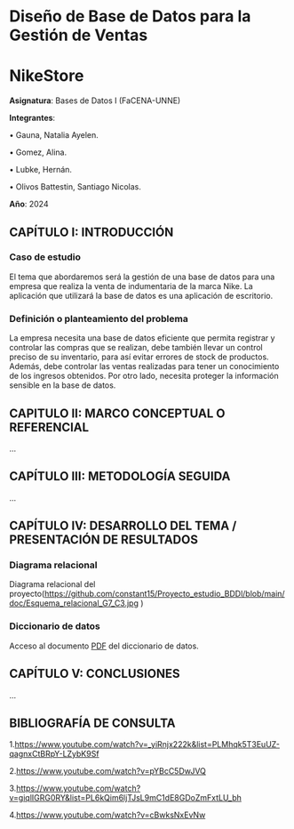 # Diseño de Base de Datos para la Gestión de Ventas


# NikeStore

**Asignatura**: Bases de Datos I (FaCENA-UNNE)

**Integrantes**:

•	Gauna, Natalia Ayelen.

•	Gomez, Alina.

•	Lubke, Hernán.

•	Olivos Battestin, Santiago Nicolas. 


**Año**: 2024

## CAPÍTULO I: INTRODUCCIÓN

### Caso de estudio

 El tema que abordaremos será la gestión de una base de datos para una empresa que realiza la venta de indumentaria de la marca Nike. La aplicación que utilizará la base de datos es una aplicación de escritorio.

### Definición o planteamiento del problema

 La empresa necesita una base de datos eficiente que permita registrar y controlar las compras que se realizan, debe también llevar un control preciso de su inventario, para así evitar errores de stock de productos. Además, debe controlar las ventas realizadas para tener un conocimiento de los ingresos obtenidos. Por otro lado, necesita proteger la información sensible en la base de datos.

## CAPITULO II: MARCO CONCEPTUAL O REFERENCIAL

...

## CAPÍTULO III: METODOLOGÍA SEGUIDA 

...

## CAPÍTULO IV: DESARROLLO DEL TEMA / PRESENTACIÓN DE RESULTADOS 
### Diagrama relacional
Diagrama relacional del proyecto(https://github.com/constant15/Proyecto_estudio_BDDl/blob/main/doc/Esquema_relacional_G7_C3.jpg )

### Diccionario de datos

Acceso al documento [PDF](doc/Diccionario-de-datos.pdf)  del diccionario de datos.


## CAPÍTULO V: CONCLUSIONES

...

## BIBLIOGRAFÍA DE CONSULTA

1.https://www.youtube.com/watch?v=_yiRnjx222k&list=PLMhqk5T3EuUZ-qagnxCtBRpY-LZybK9Sf

2.https://www.youtube.com/watch?v=pYBcC5DwJVQ

3.https://www.youtube.com/watch?v=giqlIGRG0RY&list=PL6kQim6ljTJsL9mC1dE8GDoZmFxtLU_bh

4.https://www.youtube.com/watch?v=cBwksNxEvNw

